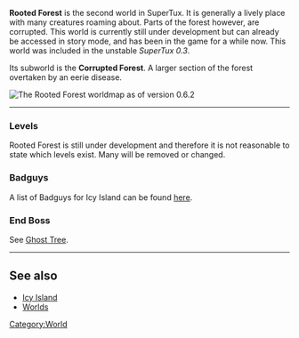 **Rooted Forest** is the second world in SuperTux. It is generally a lively place with many creatures roaming about.
Parts of the forest however, are corrupted. This world is currently still under development but can already be accessed
in story mode, and has been in the game for a while now. This world was included in the unstable *SuperTux 0.3*.

Its subworld is the **Corrupted Forest**. A larger section of the forest overtaken by an eerie disease.

![The Rooted Forest worldmap as of version 0.6.2](images/rooted_forest_0_6_2.png "The Rooted Forest worldmap as of version 0.6.2")

---

### Levels

Rooted Forest is still under development and therefore it is not reasonable to state which levels exist.
Many will be removed or changed.

### Badguys

A list of Badguys for Icy Island can be found [here](https://github.com/SuperTux/supertux/wiki/Badguys-Forest).

### End Boss

See [Ghost Tree](https://github.com/SuperTux/supertux/wiki/Bosses#Ghost-Tree).

---

See also
--------

-   [Icy Island](https://github.com/SuperTux/supertux/wiki/Icy-Island)
-   [Worlds](https://github.com/SuperTux/supertux/wiki/Worlds)

<Category:World>
